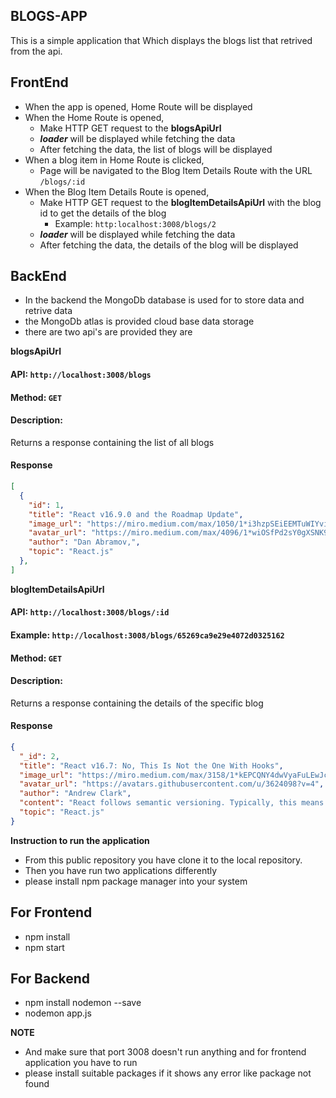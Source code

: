
## BLOGS-APP

This is a simple application that Which displays the blogs list that retrived from the api.

## FrontEnd

- When the app is opened, Home Route will be displayed
- When the Home Route is opened,
  - Make HTTP GET request to the **blogsApiUrl**
  - **_loader_** will be displayed while fetching the data
  - After fetching the data, the list of blogs will be displayed
- When a blog item in Home Route is clicked,
  - Page will be navigated to the Blog Item Details Route with the URL `/blogs/:id`
- When the Blog Item Details Route is opened,
  - Make HTTP GET request to the **blogItemDetailsApiUrl** with the blog id to get the details of the blog
    - Example: `http:localhost:3008/blogs/2`
  - **_loader_** will be displayed while fetching the data
  - After fetching the data, the details of the blog will be displayed


## BackEnd

- In the backend the MongoDb database is used for to store data and retrive data
- the MongoDb atlas is provided cloud base data storage
- there are two api's are provided they are
 
 **blogsApiUrl**

#### API: `http://localhost:3008/blogs`

#### Method: `GET`

#### Description:

Returns a response containing the list of all blogs

#### Response

```json
[
  {
    "id": 1,
    "title": "React v16.9.0 and the Roadmap Update",
    "image_url": "https://miro.medium.com/max/1050/1*i3hzpSEiEEMTuWIYviYweQ.png",
    "avatar_url": "https://miro.medium.com/max/4096/1*wiOSfPd2sY0gXSNK9vv6bg.jpeg",
    "author": "Dan Abramov,",
    "topic": "React.js"
  },
]
```

**blogItemDetailsApiUrl**

#### API: `http://localhost:3008/blogs/:id`

#### Example: `http://localhost:3008/blogs/65269ca9e29e4072d0325162`

#### Method: `GET`

#### Description:

Returns a response containing the details of the specific blog

#### Response

```json
{
  "_id": 2,
  "title": "React v16.7: No, This Is Not the One With Hooks",
  "image_url": "https://miro.medium.com/max/3158/1*kEPCQNY4dwVyaFuLEwJcNQ.png",
  "avatar_url": "https://avatars.githubusercontent.com/u/3624098?v=4",
  "author": "Andrew Clark",
  "content": "React follows semantic versioning. Typically, this means that we use patch versions for bugfixes, and minors for new (non-breaking) features. However, we reserve the option to release minor versions even if they do not include new features. The motivation is to reserve patches for changes that have a very low chance of breaking. Patches are the most important type of release because they sometimes contain critical bugfixes.",
  "topic": "React.js"
}
```

**Instruction to run the application**

- From this public repository you have clone it to the local repository.
- Then you have run two applications differently
- please install npm package manager into your system

## For Frontend
 - npm install
 - npm start

## For Backend
 - npm install nodemon --save
 - nodemon app.js

**NOTE**
- And make sure that port 3008 doesn't run anything and for frontend application you have to run
- please install suitable packages if it shows any error like package not found



